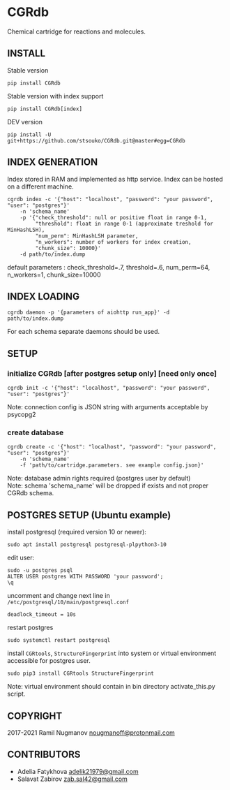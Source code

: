 CGRdb
=====

Chemical cartridge for reactions and molecules.

INSTALL
-------

Stable version

    pip install CGRdb

Stable version with index support

    pip install CGRdb[index]

DEV version

    pip install -U git+https://github.com/stsouko/CGRdb.git@master#egg=CGRdb

INDEX GENERATION
----------------

Index stored in RAM and implemented as http service. Index can be hosted on a different machine.

    cgrdb index -c '{"host": "localhost", "password": "your password", "user": "postgres"}'
        -n 'schema_name'
        -p '{"check_threshold": null or positive float in range 0-1,
             "threshold": float in range 0-1 (approximate treshold for MinHashLSH),
             "num_perm": MinHashLSH parameter,
             "n_workers": number of workers for index creation,
             "chunk_size": 10000}'
        -d path/to/index.dump

default parameters : check_threshold=.7, threshold=.6, num_perm=64, n_workers=1, chunk_size=10000

INDEX LOADING
-------------

    cgrdb daemon -p '{parameters of aiohttp run_app}' -d path/to/index.dump

For each schema separate daemons should be used.

SETUP
-----

### initialize CGRdb \[after postgres setup only\] \[need only once\]

    cgrdb init -c '{"host": "localhost", "password": "your password", "user": "postgres"}'

Note:  connection config is JSON string with arguments acceptable by psycopg2

### create database

    cgrdb create -c '{"host": "localhost", "password": "your password", "user": "postgres"}'
        -n 'schema_name'
        -f 'path/to/cartridge.parameters. see example config.json}'

Note: database admin rights required (postgres user by default)  
Note: schema 'schema_name' will be dropped if exists and not proper CGRdb schema.

POSTGRES SETUP (Ubuntu example)
-------------------------------

install  postgresql (required version 10 or newer):

    sudo apt install postgresql postgresql-plpython3-10

edit user: 

    sudo -u postgres psql
    ALTER USER postgres WITH PASSWORD 'your password';
    \q

uncomment and change next line in `/etc/postgresql/10/main/postgresql.conf`

    deadlock_timeout = 10s

restart postgres

    sudo systemctl restart postgresql

install `CGRtools`, `StructureFingerprint` into system or virtual environment accessible for postgres user.

    sudo pip3 install CGRtools StructureFingerprint

Note: virtual environment should contain in bin directory activate_this.py script.

COPYRIGHT
---------

2017-2021 Ramil Nugmanov <nougmanoff@protonmail.com>

CONTRIBUTORS
------------

* Adelia Fatykhova <adelik21979@gmail.com>
* Salavat Zabirov <zab.sal42@gmail.com>
